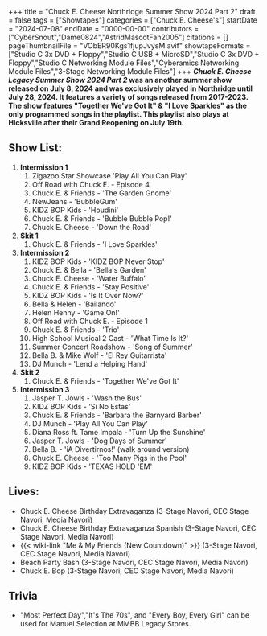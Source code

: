 +++
title = "Chuck E. Cheese Northridge Summer Show 2024 Part 2"
draft = false
tags = ["Showtapes"]
categories = ["Chuck E. Cheese's"]
startDate = "2024-07-08"
endDate = "0000-00-00"
contributors = ["CyberSnout","Dame0824","AstridMascotFan2005"]
citations = []
pageThumbnailFile = "VObER90Kgs1fjupJvysM.avif"
showtapeFormats = ["Studio C 3x DVD + Floppy","Studio C USB + MicroSD","Studio C 3x DVD + Floppy","Studio C Networking Module Files","Cyberamics Networking Module Files","3-Stage Networking Module Files"]
+++
***Chuck E. Cheese Legacy Summer Show 2024 Part 2* was an another summer show released on July 8, 2024 and was exclusively played in Northridge until July 28, 2024. It features a variety of songs released from 2017-2023. The show features "Together We've Got It" & "I Love Sparkles" as the only programmed songs in the playlist. This playlist also plays at Hicksville after their Grand Reopening on July 19th.**

## Show List:

1.  **Intermission 1**
    1.  Zigazoo Star Showcase 'Play All You Can Play'
    2.  Off Road with Chuck E. - Episode 4
    3.  Chuck E. & Friends - 'The Garden Gnome'
    4.  NewJeans - 'BubbleGum'
    5.  KIDZ BOP Kids - 'Houdini'
    6.  Chuck E. & Friends - 'Bubble Bubble Pop!'
    7.  Chuck E. Cheese - 'Down the Road'
2.  **Skit 1**
    1.  Chuck E. & Friends - 'I Love Sparkles'
3.  **Intermission 2**
    1.  KIDZ BOP Kids - 'KIDZ BOP Never Stop'
    2.  Chuck E. & Bella - 'Bella's Garden'
    3.  Chuck E. Cheese - 'Water Buffalo'
    4.  Chuck E. & Friends - 'Stay Positive'
    5.  KIDZ BOP Kids - 'Is It Over Now?'
    6.  Bella & Helen - 'Bailando'
    7.  Helen Henny - 'Game On!'
    8.  Off Road with Chuck E. - Episode 1
    9.  Chuck E. & Friends - 'Trio'
    10. High School Musical 2 Cast - 'What Time Is It?'
    11. Summer Concert Roadshow - 'Song of Summer'
    12. Bella B. & Mike Wolf - 'El Rey Guitarrista'
    13. DJ Munch - 'Lend a Helping Hand'
4.  **Skit 2**
    1.  Chuck E. & Friends - 'Together We've Got It'
5.  **Intermission 3**
    1.  Jasper T. Jowls - 'Wash the Bus'
    2.  KIDZ BOP Kids - 'Si No Estas'
    3.  Chuck E. & Friends - 'Barbara the Barnyard Barber'
    4.  DJ Munch - 'Play All You Can Play'
    5.  Diana Ross ft. Tame Impala - 'Turn Up the Sunshine'
    6.  Jasper T. Jowls - 'Dog Days of Summer'
    7.  Bella B. - 'iA Divertirnos!' (walk around version)
    8.  Chuck E. Cheese - 'Too Many Pigs in the Pool'
    9.  KIDZ BOP Kids - 'TEXAS HOLD 'EM'

## Lives:

- Chuck E. Cheese Birthday Extravaganza (3-Stage Navori, CEC Stage Navori, Media Navori)
- Chuck E. Cheese Birthday Extravaganza Spanish (3-Stage Navori, CEC Stage Navori, Media Navori)
- {{< wiki-link "Me & My Friends (New Countdown)" >}} (3-Stage Navori, CEC Stage Navori, Media Navori)
- Beach Party Bash (3-Stage Navori, CEC Stage Navori, Media Navori)
- Chuck E. Bop (3-Stage Navori, CEC Stage Navori, Media Navori)

## Trivia

- "Most Perfect Day","It's The 70s", and "Every Boy, Every Girl" can be used for Manuel Selection at MMBB Legacy Stores.
